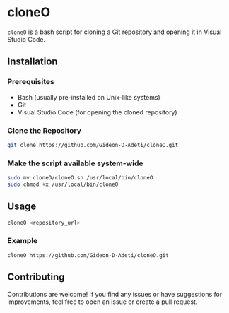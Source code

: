 # cloneO

`cloneO` is a bash script for cloning a Git repository and opening it in Visual Studio Code.

## Installation

### Prerequisites
- Bash (usually pre-installed on Unix-like systems)
- Git
- Visual Studio Code (for opening the cloned repository)

### Clone the Repository
```bash
git clone https://github.com/Gideon-D-Adeti/cloneO.git
```

### Make the script available system-wide
```bash
sudo mv cloneO/cloneO.sh /usr/local/bin/cloneO
sudo chmod +x /usr/local/bin/cloneO
```

## Usage
```bash
cloneO <repository_url>
```

### Example
```
cloneO https://github.com/Gideon-D-Adeti/cloneO.git
```

## Contributing
Contributions are welcome! If you find any issues or have suggestions for improvements, feel free to open an issue or create a pull request.